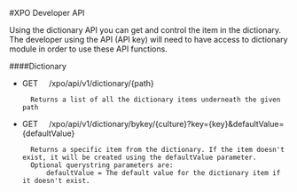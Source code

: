 ﻿#XPO Developer API

Using the dictionary API you can get and control the item in the dictionary.<br />
The developer using the API (API key) will need to have access to dictionary module in order to use these API functions.<br />


####Dictionary
- GET &nbsp;&nbsp;&nbsp; /xpo/api/v1/dictionary/{path}
		
		Returns a list of all the dictionary items underneath the given path
		
- GET &nbsp;&nbsp;&nbsp; /xpo/api/v1/dictionary/bykey/{culture}?key={key}&defaultValue={defaultValue}
		
		Returns a specific item from the dictionary. If the item doesn't exist, it will be created using the defaultValue parameter.
		Optional querystring parameters are:
			defaultValue = The default value for the dictionary item if it doesn't exist.